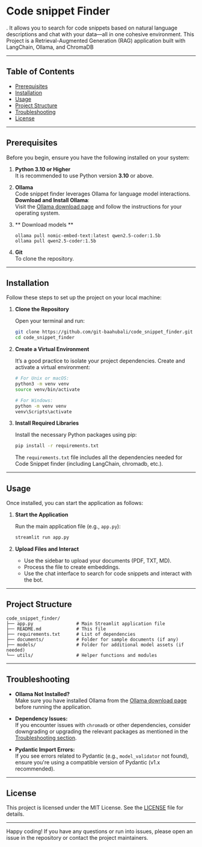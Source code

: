 
# Code snippet Finder

. It allows you to search for code snippets based on natural language descriptions and chat with your data—all in one cohesive environment.
This Project is a Retrieval-Augmented Generation (RAG) application built with LangChain, Ollama, and ChromaDB

---

## Table of Contents

- [Prerequisites](#prerequisites)
- [Installation](#installation)
- [Usage](#usage)
- [Project Structure](#project-structure)
- [Troubleshooting](#troubleshooting)
- [License](#license)

---

## Prerequisites

Before you begin, ensure you have the following installed on your system:

1. **Python 3.10 or Higher**  
   It is recommended to use Python version **3.10** or above.
2. **Ollama**  
   Code snippet finder leverages Ollama for language model interactions.  
   **Download and Install Ollama**:  
   Visit the [Ollama download page](https://ollama.com/download) and follow the instructions for your operating system.

3. ** Download models **
    ```
    ollama pull nomic-embed-text:latest qwen2.5-coder:1.5b
    ollama pull qwen2.5-coder:1.5b
    ```


3. **Git**  
   To clone the repository.

---

## Installation

Follow these steps to set up the project on your local machine:

1. **Clone the Repository**

   Open your terminal and run:

   ```bash
   git clone https://github.com/git-baahubali/code_snippet_finder.git
   cd code_snippet_finder
   ```

2. **Create a Virtual Environment**

   It’s a good practice to isolate your project dependencies. Create and activate a virtual environment:

   ```bash
   # For Unix or macOS:
   python3 -m venv venv
   source venv/bin/activate

   # For Windows:
   python -m venv venv
   venv\Scripts\activate
   ```

3. **Install Required Libraries**

   Install the necessary Python packages using pip:

   ```bash
   pip install -r requirements.txt
   ```

   The `requirements.txt` file includes all the dependencies needed for Code Snippet finder (including LangChain, chromadb, etc.).

---

## Usage

Once installed, you can start the application as follows:

1. **Start the Application**

   Run the main application file (e.g., `app.py`):

   ```bash
   streamlit run app.py
   ```

2. **Upload Files and Interact**

   - Use the sidebar to upload your documents (PDF, TXT, MD).
   - Process the file to create embeddings.
   - Use the chat interface to search for code snippets and interact with the bot.

---

## Project Structure

```
code_snippet_finder/
├── app.py                # Main Streamlit application file
├── README.md             # This file
├── requirements.txt      # List of dependencies
├── documents/            # Folder for sample documents (if any)
├── models/               # Folder for additional model assets (if needed)
└── utils/                # Helper functions and modules
```

---

## Troubleshooting

- **Ollama Not Installed?**  
  Make sure you have installed Ollama from the [Ollama download page](https://ollama.com/download) before running the application.

- **Dependency Issues:**  
  If you encounter issues with `chromadb` or other dependencies, consider downgrading or upgrading the relevant packages as mentioned in the [Troubleshooting section](#troubleshooting).

- **Pydantic Import Errors:**  
  If you see errors related to Pydantic (e.g., `model_validator` not found), ensure you're using a compatible version of Pydantic (v1.x recommended).

---

## License

This project is licensed under the MIT License. See the [LICENSE](LICENSE) file for details.

---

Happy coding! If you have any questions or run into issues, please open an issue in the repository or contact the project maintainers.

